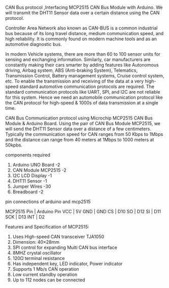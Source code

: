  CAN Bus protocol ,Interfacing MCP2515 CAN Bus Module with Arduino. 
 We will transmit the DHT11 Sensor data over a certain distance using the CAN protocol.

Controller Area Network also known as CAN-BUS is a common industrial bus because of its long travel distance, 
medium communication speed, and high reliability. It is commonly found on modern machine tools and as an automotive diagnostic bus.

In modern Vehicle systems, there are more than 60 to 100 sensor units for sensing and exchanging information. 
Similarly, car manufacturers are constantly making their cars smarter by adding features like Autonomous driving, Airbag system, ABS (Anti-braking System), 
Telematics, Transmission Control, Battery management systems, Cruise control system, etc.
To enable the transmission and receiving of the data at a very high-speed standard automotive communication protocols are required. 
The standard communication protocols like UART, SPI, and I2C are not reliable for this system. Hence we need an automobile
communication protocol like the CAN protocol for high-speed & 1000s of data transmission at a single time.

CAN Bus Communication protocol using Microchip MCP2515 CAN Bus Module & Arduino Board.
Using the pair of CAN Bus Module MCP2515, we will send the DHT11 Sensor data over a distance of a few centimeters. 
Typically the communication speed for CAN ranges from 50 Kbps to 1Mbps and the distance can range from 40 meters at 1Mbps to 1000 meters at 50kpbs.


components required
1. Arduino UNO Board	  -2
2. CAN Module MCP2515	  -2
3. I2C LCD Display	    -1	
4. DHT11 Sensor	        -1	
5. Jumper Wires 	      -30	
6. Breadboard	          -2


pin connections of arduino and mcp2515

MCP2515 Pin |	Arduino Pin
   VCC	    | 5V
   GND      |	GND
   CS	      | D10
   SO	      | D12
   SI	      | D11
   SCK      | D13
   INT	    | D2

Features and Specification of MCP2515:

1. Uses High-speed CAN transceiver TJA1050
2. Dimension: 40×28mm
3. SPI control for expanding Multi CAN bus interface
4. 8MHZ crystal oscillator
5. 120Ω terminal resistance
6. Has independent key, LED indicator, Power indicator
7. Supports 1 Mb/s CAN operation
8. Low current standby operation
9. Up to 112 nodes can be connected
